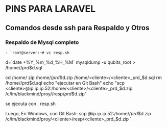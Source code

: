 # PINS PARA LARAVEL
## Comandos desde ssh para Respaldo y Otros
### Respaldo de Mysql completo
    - `root@server:~# vi resp.sh
d=´date +%Y_%m_%d_%H_%M´
mysqldump -u qubits_root <cliente> > /home/<cliente>/<cliente>_prd_$d.sql

cd /home/<cliente>
zip /home/<cliente>/<cliente>_prd_$d.zip /home/<cliente>/<cliente>_prd_$d.sql
rm /home/<cliente>/<cliente>_prd_$d.sql
echo "ejecutar en Git Bash"
echo "scp <cliente>@ip.ip.ip.52:/home/<cliente>/<cliente>_prd_$d.zip /c/lm/blackmind/proy/<cliente>/resp/<cliente>_prd_$d.zip"

se ejecuta con . resp.sh

Luego, En Windows, con Git Bash:
scp <cliente>@ip.ip.ip.52:/home/<cliente>/<cliente>_prd_$d.zip /c/lm/blackmind/proy/<cliente>/resp/<cliente>_prd_$d.zip
    `
